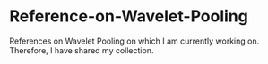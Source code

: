 # Reference-on-Wavelet-Pooling

References on Wavelet Pooling on which I am currently working on. Therefore, I have shared my collection.

